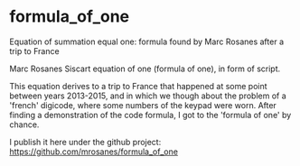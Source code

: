 # formula_of_one
Equation of summation equal one: formula found by Marc Rosanes after a trip to France

Marc Rosanes Siscart equation of one (formula of one),
in form of script.

This equation derives to a trip to France that happened at 
some point between years 2013-2015, and in which we though about
the problem of a 'french' digicode, where some numbers of the 
keypad were worn. After finding a demonstration of the code formula, I got
to the 'formula of one' by chance.

I publish it here under the github project:
https://github.com/mrosanes/formula_of_one
